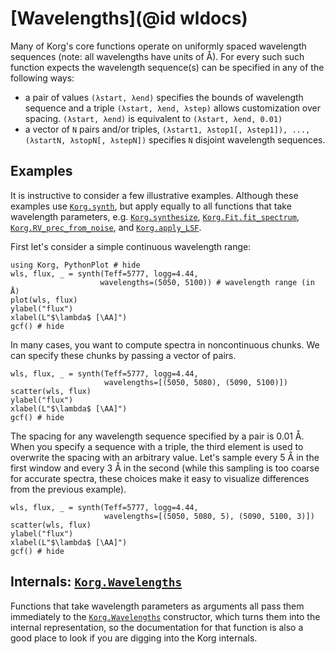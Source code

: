 # [Wavelengths](@id wldocs)

Many of Korg's core functions operate on uniformly spaced wavelength sequences (note: all wavelengths have units of Å).
For every such such function expects the wavelength sequence(s) can be specified in any of the following ways:
- a pair of values `(λstart, λend)` specifies the bounds of wavelength sequence and a triple `(λstart, λend, λstep)` allows customization over spacing. `(λstart, λend)` is equivalent to `(λstart, λend, 0.01)`
- a vector of `N` pairs and/or triples, `(λstart1, λstop1[, λstep1]), ..., (λstartN, λstopN[, λstepN])` specifies `N` disjoint wavelength sequences.

## Examples

It is instructive to consider a few illustrative examples.
Although these examples use [`Korg.synth`](@ref), but apply equally to all functions that take wavelength
parameters, e.g. [`Korg.synthesize`](@ref), [`Korg.Fit.fit_spectrum`](@ref), [`Korg.RV_prec_from_noise`](@ref), and [`Korg.apply_LSF`](@ref).

First let's consider a simple continuous wavelength range:

```@example 1
using Korg, PythonPlot # hide
wls, flux, _ = synth(Teff=5777, logg=4.44,
                    wavelengths=(5050, 5100)) # wavelength range (in Å)
plot(wls, flux)
ylabel("flux")
xlabel(L"$\lambda$ [\AA]")
gcf() # hide
```

In many cases, you want to compute spectra in noncontinuous chunks.
We can specify these chunks by passing a vector of pairs.

```@example 1
wls, flux, _ = synth(Teff=5777, logg=4.44,
                     wavelengths=[(5050, 5080), (5090, 5100)])
scatter(wls, flux)
ylabel("flux")
xlabel(L"$\lambda$ [\AA]")
gcf() # hide
```

The spacing for any wavelength sequence specified by a pair is 0.01 Å.
When you specify a sequence with a triple, the third element is used to overwrite the spacing with an arbitrary value.
Let's sample every 5 Å in the first window and every 3 Å in the second (while this sampling is too coarse for accurate spectra, these choices make it easy to visualize differences from the previous example).

```@example 1
wls, flux, _ = synth(Teff=5777, logg=4.44,
                     wavelengths=[(5050, 5080, 5), (5090, 5100, 3)])
scatter(wls, flux)
ylabel("flux")
xlabel(L"$\lambda$ [\AA]")
gcf() # hide
```


## Internals: [`Korg.Wavelengths`](@ref)

Functions that take wavelength parameters as arguments all pass them immediately to the
[`Korg.Wavelengths`](@ref) constructor, which turns them into the internal representation, so
the documentation for that function is also a good place to look if you are digging into the
Korg internals.

